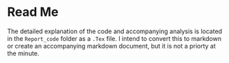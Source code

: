 # Read Me

The detailed explanation of the code and accompanying analysis is located in the `Report_code` folder as a `.Tex` file. I intend to convert this to markdown or create an accompanying markdown document, but it is not a priorty at the minute.

